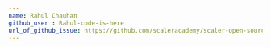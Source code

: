 ```yaml
---
name: Rahul Chauhan
github_user : Rahul-code-is-here
url_of_github_issue: https://github.com/scaleracademy/scaler-open-source-september-challenge/issues/467
---
```


